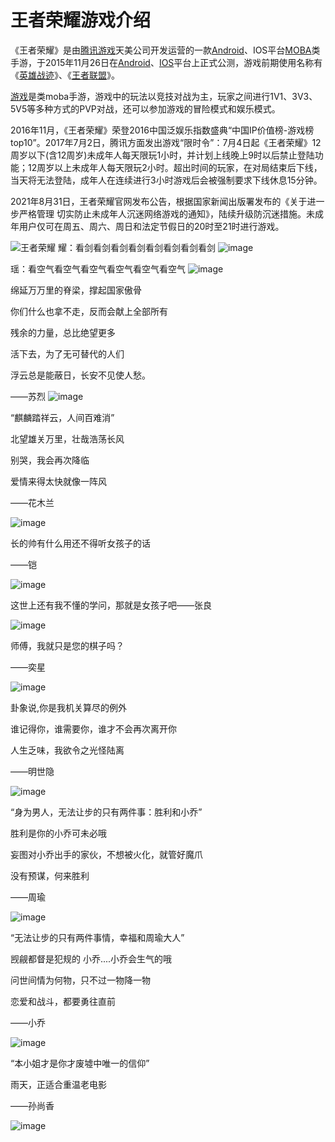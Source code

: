 # 王者荣耀游戏介绍

《王者荣耀》是由[腾讯游戏](https://baike.so.com/doc/5533257-5754784.html)天美公司开发运营的一款[Android](https://baike.so.com/doc/456230-483111.html)、IOS平台[MOBA](https://baike.so.com/doc/6609855-6823644.html)类手游，于2015年11月26日在[Android](https://baike.so.com/doc/456230-483111.html)、[IOS](https://baike.so.com/doc/5336466-5571905.html)平台上正式公测，游戏前期使用名称有《[英雄战迹](https://baike.so.com/doc/10045854-10571125.html)》、《[王者联盟](https://baike.so.com/doc/7493258-7764912.html)》。

[游戏](https://baike.so.com/doc/5388026-5624582.html)是类moba手游，游戏中的玩法以竞技对战为主，玩家之间进行1V1、3V3、5V5等多种方式的PVP对战，还可以参加游戏的冒险模式和娱乐模式。

2016年11月，《王者荣耀》荣登2016中国泛娱乐指数盛典“中国IP价值榜-游戏榜top10”。2017年7月2日，腾讯方面发出游戏“限时令”：7月4日起《王者荣耀》12周岁以下(含12周岁)未成年人每天限玩1小时，并计划上线晚上9时以后禁止登陆功能；12周岁以上未成年人每天限玩2小时。超出时间的玩家，在对局结束后下线，当天将无法登陆，成年人在连续进行3小时游戏后会被强制要求下线休息15分钟。

2021年8月31日，王者荣耀官网发布公告，根据国家新闻出版署发布的《关于进一步严格管理 切实防止未成年人沉迷网络游戏的通知》，陆续升级防沉迷措施。未成年用户仅可在周五、周六、周日和法定节假日的20时至21时进行游戏。

![王者荣耀](https://user-images.githubusercontent.com/120771547/208366054-db97d535-7977-4e26-8acf-893ee7272df9.png)
耀：看剑看剑看剑看剑看剑看剑看剑看剑
![image](https://user-images.githubusercontent.com/120771547/208366687-f9af1eb8-f540-49fe-8fe1-34e770fcd213.png)

瑶：看空气看空气看空气看空气看空气看空气
![image](https://user-images.githubusercontent.com/120771547/208366796-484565e9-fcc2-427c-a0c5-6aecdfc5a9bf.png)




绵延万万里的脊梁，撑起国家傲骨

你们什么也拿不走，反而会献上全部所有

残余的力量，总比绝望更多

活下去，为了无可替代的人们

浮云总是能蔽日，长安不见使人愁。

——苏烈
![image](https://user-images.githubusercontent.com/120771547/208366922-cfc65160-acd5-46db-81dd-9771cf5e25b3.png)



“麒麟踏祥云，人间百难消”

北望雄关万里，壮哉浩荡长风

别哭，我会再次降临

爱情来得太快就像一阵风

——花木兰

![image](https://user-images.githubusercontent.com/120771547/208366997-2b2e456e-2ecb-4dfd-8784-4570cf43c4ed.png)


长的帅有什么用还不得听女孩子的话

——铠

![image](https://user-images.githubusercontent.com/120771547/208367048-5730edef-2e73-4873-8ba3-e84fcec527d7.png)


这世上还有我不懂的学问，那就是女孩子吧——张良

![image](https://user-images.githubusercontent.com/120771547/208367095-685b6fda-da5f-41e1-b90b-382c64d984d1.png)


师傅，我就只是您的棋子吗？

——奕星

![image](https://user-images.githubusercontent.com/120771547/208367144-830271dd-71ca-43f4-b42b-686abc2aafe9.png)


卦象说,你是我机关算尽的例外

谁记得你，谁需要你，谁才不会再次离开你

人生乏味，我欲令之光怪陆离

——明世隐

![image](https://user-images.githubusercontent.com/120771547/208367204-e86dc501-9082-4317-9b3d-2029dea90e86.png)


“身为男人，无法让步的只有两件事：胜利和小乔”

胜利是你的小乔可未必哦

妄图对小乔出手的家伙，不想被火化，就管好魔爪

没有预谋，何来胜利

——周瑜

![image](https://user-images.githubusercontent.com/120771547/208367254-1522279c-8614-4c76-9c41-a6edc736bcf9.png)



“无法让步的只有两件事情，幸福和周瑜大人”

觊觎都督是犯规的 小乔....小乔会生气的哦

问世间情为何物，只不过一物降一物

恋爱和战斗，都要勇往直前

——小乔

![image](https://user-images.githubusercontent.com/120771547/208367336-6ec0549e-a800-4216-89da-085788ee7f7e.png)


“本小姐才是你才废墟中唯一的信仰”

雨天，正适合重温老电影

——孙尚香

![image](https://user-images.githubusercontent.com/120771547/208367384-4321a065-09df-47c9-b30c-c1f3e63362e0.png)

